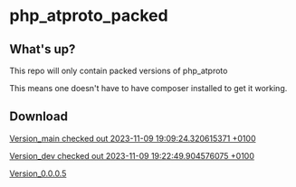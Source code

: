 # php_atproto_packed

## What's up?
This repo will only contain packed versions of php_atproto

This means one doesn't have to have composer installed to get it working. 

## Download

[Version_main checked out 2023-11-09 19:09:24.320615371 +0100](https://github.com/schnoog/php_atproto_packed/raw/main/php_atproto_packed_Version_main.zip)

[Version_dev checked out 2023-11-09 19:22:49.904576075 +0100](https://github.com/schnoog/php_atproto_packed/raw/main/php_atproto_packed_Version_dev.zip)

[Version_0.0.0.5](https://github.com/schnoog/php_atproto_packed/raw/main/php_atproto_packed_Version_0.0.0.5.zip)

